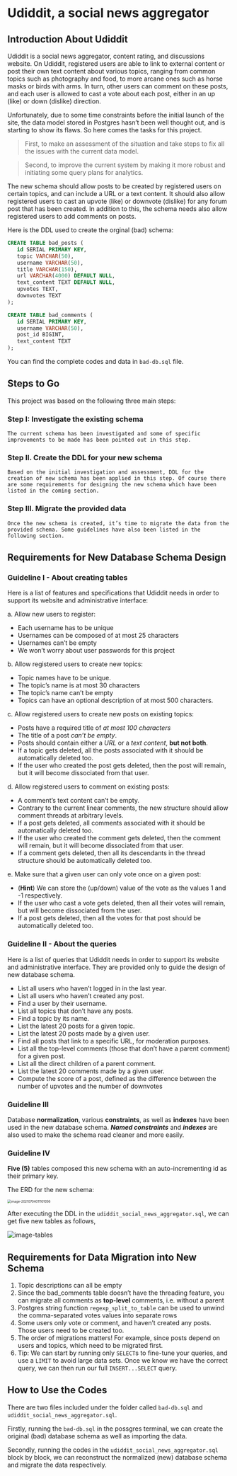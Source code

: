 # Udiddit, a social news aggregator
## Introduction About Udiddit

Udiddit is a social news aggregator, content rating, and discussions website. On Udiddit, registered users are able to link to external content or post their own text content about various topics, ranging from common topics such as photography and food, to more arcane ones such as horse masks or birds with arms. In turn, other users can comment on these posts, and each user is allowed to cast a vote about each post, either in an up (like) or down (dislike) direction.

Unfortunately, due to some time constraints before the initial launch of the site, the data model stored in Postgres hasn’t been well thought out, and is starting to show its flaws. So here comes the tasks for this project.

> First, to make an assessment of the situation and take steps to fix all the issues with the current data model.

> Second, to improve the current system by making it more robust and initiating some query plans for analytics.


The new schema should allow posts to be created by registered users on certain topics, and can include a URL or a text content. It should also allow registered users to cast an upvote (like) or downvote (dislike) for any forum post that has been created. In addition to this, the schema needs also allow registered users to add comments on posts.

Here is the DDL used to create the orginal (bad) schema:

 ```sql
 CREATE TABLE bad_posts (
 	id SERIAL PRIMARY KEY,
 	topic VARCHAR(50),
 	username VARCHAR(50),
 	title VARCHAR(150),
 	url VARCHAR(4000) DEFAULT NULL,
 	text_content TEXT DEFAULT NULL,
 	upvotes TEXT,
 	downvotes TEXT
 );
 
 CREATE TABLE bad_comments (
 	id SERIAL PRIMARY KEY,
 	username VARCHAR(50),
 	post_id BIGINT,
 	text_content TEXT
 );
 ```

You can find the complete codes and data in `bad-db.sql` file.

## Steps to Go

This project was based on the following three main steps:

### Step I: Investigate the existing schema

    The current schema has been investigated and some of specific improvements to be made has been pointed out in this step.

### Step II. Create the DDL for your new schema

    Based on the initial investigation and assessment, DDL for the creation of new schema has been applied in this step. Of course there are some requirements for designing the new schema which have been listed in the coming section.

### Step III. Migrate the provided data
    Once the new schema is created, it’s time to migrate the data from the provided schema. Some guidelines have also been listed in the following section.

## Requirements for New Database Schema Design
### Guideline I - About creating tables

Here is a list of features and specifications that Udiddit needs in order to support its website and administrative interface:

a. Allow new users to register:
- Each username has to be unique
- Usernames can be composed of at most 25 characters
- Usernames can’t be empty
- We won’t worry about user passwords for this project

b. Allow registered users to create new topics:
- Topic names have to be unique.
- The topic’s name is at most 30 characters
- The topic’s name can’t be empty
- Topics can have an optional description of at most 500 characters.

c. Allow registered users to create new posts on existing topics:
- Posts have a required title of *at most 100 characters*
- The title of a post *can’t be empty*.
- Posts should contain either a *URL* or a *text content*, **but not both**.
- If a topic gets deleted, all the posts associated with it should be automatically deleted too.
- If the user who created the post gets deleted, then the post will remain, but it will become dissociated from that user.

d. Allow registered users to comment on existing posts:
- A comment’s text content can’t be empty.
- Contrary to the current linear comments, the new structure should allow comment threads at arbitrary levels.
- If a post gets deleted, all comments associated with it should be automatically deleted too.
- If the user who created the comment gets deleted, then the comment will remain, but it will become dissociated from that user.
- If a comment gets deleted, then all its descendants in the thread structure should be automatically deleted too.

e. Make sure that a given user can only vote once on a given post:
- (**Hint**) We can store the (up/down) value of the vote as the values 1 and -1 respectively.
- If the user who cast a vote gets deleted, then all their votes will remain, but will become dissociated from the user.
- If a post gets deleted, then all the votes for that post should be automatically deleted too.

### Guideline II - About the queries
Here is a list of queries that Udiddit needs in order to support its website and administrative interface. They are provided only to guide the design of new database schema.
- List all users who haven’t logged in in the last year.
- List all users who haven’t created any post.
- Find a user by their username.
- List all topics that don’t have any posts.
- Find a topic by its name.
- List the latest 20 posts for a given topic.
- List the latest 20 posts made by a given user.
- Find all posts that link to a specific URL, for moderation purposes. 
- List all the top-level comments (those that don’t have a parent comment) for a given post.
- List all the direct children of a parent comment.
- List the latest 20 comments made by a given user.
- Compute the score of a post, defined as the difference between the number of upvotes and the number of downvotes

### Guideline III
Database **normalization**, various **constraints**, as well as **indexes** have been used in the new database schema. ___Named constraints___ and ___indexes___ are also used to make the schema read cleaner and more easily.

### Guideline IV
**Five (5)** tables composed this new schema with an auto-incrementing id as their primary key.

The ERD for the new schema:

<img src="ERD_NewSchema.png" alt="image-20210704011101056" style="zoom: 50%;" />


After executing the DDL in the `udiddit_social_news_aggregator.sql`, we can get five new tables as follows,

![image-tables](/new_tables.png)


## Requirements for Data Migration into New Schema
1. Topic descriptions can all be empty
2. Since the bad_comments table doesn’t have the threading feature, you can migrate all comments as **top-level** comments, i.e. without a parent
3. Postgres string function `regexp_split_to_table` can be used to unwind the comma-separated votes values into separate rows
4. Some users only vote or comment, and haven’t created any posts. Those users need to be created too.
5. The order of migrations matters! For example, since posts depend on users and topics, which need to be migrated first.
6. Tip: We can start by running only `SELECT`s to fine-tune your queries, and use a `LIMIT` to avoid large data sets. Once we know we have the correct query, we can then run our full `INSERT...SELECT` query.


## How to Use the Codes
There are two files included under the folder called `bad-db.sql` and `udiddit_social_news_aggregator.sql`.

Firstly, running the `bad-db.sql` in the possgres terminal, we can create the original (bad) database schema as well as importing the data.

Secondly, running the codes in the `udiddit_social_news_aggregator.sql` block by block, we can reconstruct the normalized (new) database schema and migrate the data respectively.


 

 